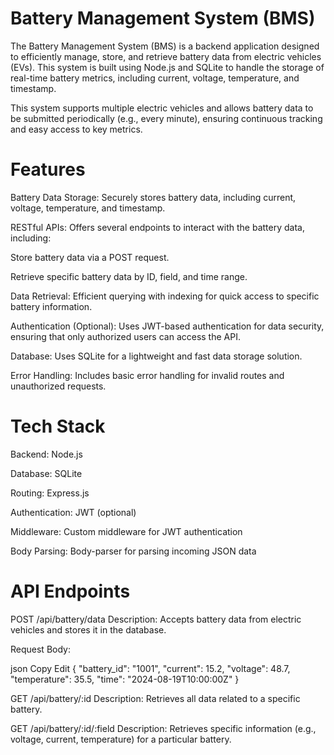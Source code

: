 # Battery Management System (BMS)

The Battery Management System (BMS) is a backend application designed to efficiently manage, store, and retrieve battery data from electric vehicles (EVs). This system is built using Node.js and SQLite to handle the storage of real-time battery metrics, including current, voltage, temperature, and timestamp.

This system supports multiple electric vehicles and allows battery data to be submitted periodically (e.g., every minute), ensuring continuous tracking and easy access to key metrics.

# Features
Battery Data Storage: Securely stores battery data, including current, voltage, temperature, and timestamp.

RESTful APIs: Offers several endpoints to interact with the battery data, including:

Store battery data via a POST request.

Retrieve specific battery data by ID, field, and time range.

Data Retrieval: Efficient querying with indexing for quick access to specific battery information.

Authentication (Optional): Uses JWT-based authentication for data security, ensuring that only authorized users can access the API.

Database: Uses SQLite for a lightweight and fast data storage solution.

Error Handling: Includes basic error handling for invalid routes and unauthorized requests.

# Tech Stack
Backend: Node.js

Database: SQLite

Routing: Express.js

Authentication: JWT (optional)

Middleware: Custom middleware for JWT authentication

Body Parsing: Body-parser for parsing incoming JSON data

# API Endpoints
POST /api/battery/data
Description: Accepts battery data from electric vehicles and stores it in the database.

Request Body:

json
Copy
Edit
{
  "battery_id": "1001",
  "current": 15.2,
  "voltage": 48.7,
  "temperature": 35.5,
  "time": "2024-08-19T10:00:00Z"
}

GET /api/battery/:id
Description: Retrieves all data related to a specific battery.

GET /api/battery/:id/:field
Description: Retrieves specific information (e.g., voltage, current, temperature) for a particular battery.
